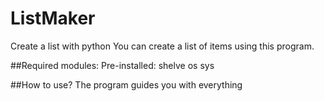 # ListMaker
Create a list with python
You can create a list of items using this program.

##Required modules:
  Pre-installed:
  shelve
  os
  sys
  
##How to use?
  The program guides you with everything
